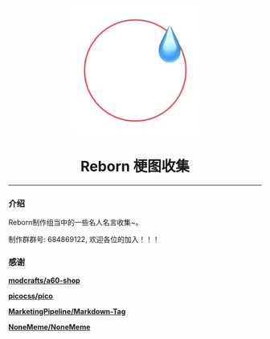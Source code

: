 <div align=center>
    <img width="255" height="255" src="static/favicon.png"/>
</div>

<center><h1> Reborn 梗图收集 </h1></center>

* * *

### 介绍

Reborn制作组当中的一些名人名言收集~。

制作群群号: 684869122, 欢迎各位的加入！！！  

### 感谢

**[modcrafts/a60-shop](https://github.com/modcrafts/a60-shop)**  

**[picocss/pico](https://github.com/picocss/pico/tree/f9e97c0bf430df8fa3f730eb6a6e84f63d4a9b0c)**  

**[MarketingPipeline/Markdown-Tag](https://github.com/MarketingPipeline/Markdown-Tag)**  

**[NoneMeme/NoneMeme](https://github.com/NoneMeme/NoneMeme)**
